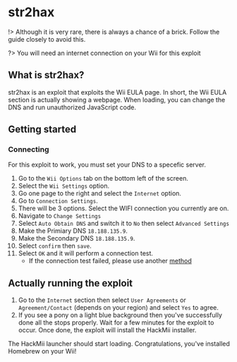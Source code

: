 # str2hax

!> Although it is very rare, there is always a chance of a brick. Follow the guide closely to avoid this.

?> You will need an internet connection on your Wii for this exploit

## What is str2hax?

str2hax is an exploit that exploits the Wii EULA page. In short, the Wii EULA section is actually showing a webpage. When loading, you can change the DNS and run unauthorized JavaScript code.

## Getting started

### Connecting

For this exploit to work, you must set your DNS to a specefic server.

1. Go to the ``Wii Options`` tab on the bottom left of the screen.
2. Select the ``Wii Settings`` option.
3. Go one page to the right and select the `Internet` option.
4. Go to ``Connection Settings``.
5. There will be 3 options. Select the WIFI connection you currently are on.
6. Navigate to ``Change Settings``
7. Select ``Auto Obtain DNS`` and switch it to `No` then select `Advanced Settings`
8. Make the Primiary DNS ``18.188.135.9``. 
9. Make the Secondary DNS ``18.188.135.9``. 
10. Select `confirm` then `save`.
11. Select `OK` and it will perform a connection test.
    - If the connection test failed, please use another [method](chooseyourexploit)

## Actually running the exploit

1. Go to the ``Internet`` section then select ``User Agreements`` or ``Agreement/Contact`` (depends on your region) and select `Yes` to agree.
2. If you see a pony on a light blue background then you've successfully done all the stops properly. Wait for a few minutes for the exploit to occur. Once done, the exploit will install the HackMii installer.

The HackMii launcher should start loading. Congratulations, you've installed Homebrew on your Wii!

